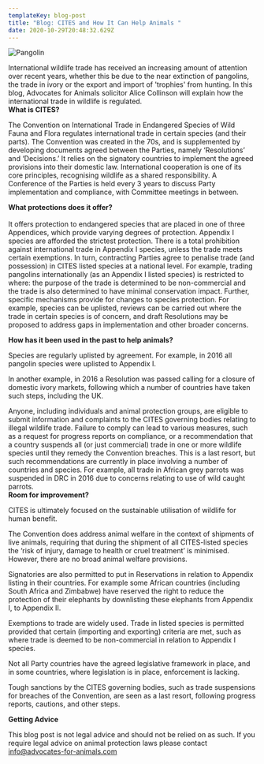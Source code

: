 ```yaml
---
templateKey: blog-post
title: "Blog: CITES and How It Can Help Animals "
date: 2020-10-29T20:48:32.629Z
---
```

![Pangolin](/img/oangonlian.jpg "Blog: CITES and How It Can Help Animals ")

International wildlife trade has received an increasing amount of attention over recent years, whether this be due to the near extinction of pangolins, the trade in ivory or the export and import of 'trophies' from hunting. In this blog, Advocates for Animals solicitor Alice Collinson will explain how the international trade in wildlife is regulated.
\
**What is CITES?**

The Convention on International Trade in Endangered Species of Wild Fauna and Flora regulates international trade in certain species (and their parts). The Convention was created in the 70s, and is supplemented by developing documents agreed between the Parties, namely ‘Resolutions’ and ‘Decisions.’ It relies on the signatory countries to implement the agreed provisions into their domestic law. International cooperation is one of its core principles, recognising wildlife as a shared responsibility. A Conference of the Parties is held every 3 years to discuss Party implementation and compliance, with Committee meetings in between.

**What protections does it offer?**\
\
It offers protection to endangered species that are placed in one of three Appendices, which provide varying degrees of protection. Appendix I species are afforded the strictest protection. There is a total prohibition against international trade in Appendix I species, unless the trade meets certain exemptions. In turn, contracting Parties agree to penalise trade (and possession) in CITES listed species at a national level. For example, trading pangolins internationally (as an Appendix I listed species) is restricted to where: the purpose of the trade is determined to be non-commercial and the trade is also determined to have minimal conservation impact. Further, specific mechanisms provide for changes to species protection. For example, species can be uplisted, reviews can be carried out where the trade in certain species is of concern, and draft Resolutions may be proposed to address gaps in implementation and other broader concerns.

**How has it been used in the past to help animals?**

Species are regularly uplisted by agreement. For example, in 2016 all pangolin species were uplisted to Appendix I.

In another example, in 2016 a Resolution was passed calling for a closure of domestic ivory markets, following which a number of countries have taken such steps, including the UK.

Anyone, including individuals and animal protection groups, are eligible to submit information and complaints to the CITES governing bodies relating to illegal wildlife trade. Failure to comply can lead to various measures, such as a request for progress reports on compliance, or a recommendation that a country suspends all (or just commercial) trade in one or more wildlife species until they remedy the Convention breaches. This is a last resort, but such recommendations are currently in place involving a number of countries and species. For example, all trade in African grey parrots was suspended in DRC in 2016 due to concerns relating to use of wild caught parrots.
\
**Room for improvement?**

CITES is ultimately focused on the sustainable utilisation of wildlife for human benefit.

The Convention does address animal welfare in the context of shipments of live animals, requiring that during the shipment of all CITES-listed species the ‘risk of injury, damage to health or cruel treatment’ is minimised. However, there are no broad animal welfare provisions.

Signatories are also permitted to put in Reservations in relation to Appendix listing in their countries. For example some African countries (including South Africa and Zimbabwe) have reserved the right to reduce the protection of their elephants by downlisting these elephants from Appendix I, to Appendix II.

Exemptions to trade are widely used. Trade in listed species is permitted provided that certain (importing and exporting) criteria are met, such as where trade is deemed to be non-commercial in relation to Appendix I species.

Not all Party countries have the agreed legislative framework in place, and in some countries, where legislation is in place, enforcement is lacking.

Tough sanctions by the CITES governing bodies, such as trade suspensions for breaches of the Convention, are seen as a last resort, following progress reports, cautions, and other steps.

**Getting Advice**

This blog post is not legal advice and should not be relied on as such. If you require legal advice on animal protection laws please contact info@advocates-for-animals.com